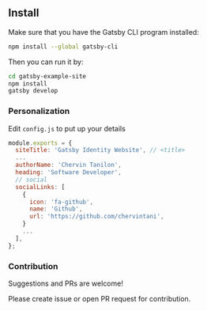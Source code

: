 ## Install

Make sure that you have the Gatsby CLI program installed:

```sh
npm install --global gatsby-cli
```

Then you can run it by:

```sh
cd gatsby-example-site
npm install
gatsby develop
```

### Personalization

Edit `config.js` to put up your details

```javascript
module.exports = {
  siteTitle: 'Gatsby Identity Website', // <title>
  ...
  authorName: 'Chervin Tanilon',
  heading: 'Software Developer',
  // social
  socialLinks: [
    {
      icon: 'fa-github',
      name: 'Github',
      url: 'https://github.com/chervintani',
    }
    ...
  ],
};

```
### Contribution

Suggestions and PRs are welcome!

Please create issue or open PR request for contribution.

